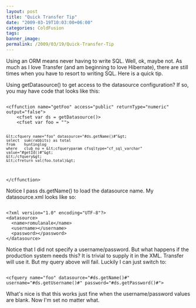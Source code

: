 ```yaml
---
layout: post
title: "Quick Transfer Tip"
date: "2009-03-19T10:03:00+06:00"
categories: ColdFusion 
tags: 
banner_image: 
permalink: /2009/03/19/Quick-Transfer-Tip
---
```


Using an ORM means never having to write SQL. Well, ok, maybe not. As much as I love Transfer (and am beginning to love Hibernate), there are still times when you have to resort to writing SQL. Here is a quick tip.

Using getDatasource() to get access to the datasource configuration? If so, you may have code that looks like this:

<code>
&lt;cffunction name="getFoo" access="public" returnType="numeric" output="false"&gt;
	&lt;cfset var ds = getDatasource()&gt;
	&lt;cfset var foo = ""&gt;
		
	&lt;cfquery name="foo" datasource="#ds.getName()#"&gt;
	select	sum(rabbits) as total
	from	huntinglog
	where	club_no = &lt;cfqueryparam cfsqltype="cf_sql_varchar" value="#getId()#"&gt;
	&lt;/cfquery&gt;
	&lt;cfreturn val(foo.total)&gt;
		
&lt;/cffunction&gt;
</code>

Notice I pass ds.getName() to load the datasource name. My datasource.xml looks like so:

<code>
&lt;?xml version="1.0" encoding="UTF-8"?&gt;
&lt;datasource&gt;
  &lt;name&gt;romulanale&lt;/name&gt;
  &lt;username&gt;&lt;/username&gt;
  &lt;password&gt;&lt;/password&gt;
&lt;/datasource&gt;
</code>

Notice that I did not specify a username/password. But what happens if the production system needs this? It is trivial to supply it in the XML. Transfer will use it. But my query above will fail. Luckily I can just switch to:

<code>
&lt;cfquery name="foo" datasource="#ds.getName()#" username="#ds.getUsername()#" password="#ds.getPassword()#"&gt;
</code>

What's nice is that this works just fine when the username/password values are blank. Now I'm set no matter what.